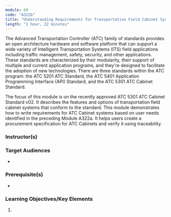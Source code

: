 ```yaml
---
module: 60
code: "A322b"
title: "Understanding Requirements for Transportation Field Cabinet Systems Using ATC 5301 v02 (New 2020)"
length: "1 hour, 22 minutes"
---
```

The Advanced Transportation Controller (ATC) family of standards provides an open architecture hardware and software platform that can support a wide variety of Intelligent Transportation Systems (ITS) field applications including traffic management, safety, security, and other applications. These standards are characterized by their modularity, their support of multiple and current application programs, and they're designed to facilitate the adoption of new technologies. There are three standards within the ATC program: the ATC 5201 ATC Standard, the ATC 5401 Application Programming Interface (API) Standard, and the ATC 5301 ATC Cabinet Standard.

The focus of this module is on the recently approved ATC 5301 ATC Cabinet Standard v02. It describes the features and options of transportation field cabinet systems that conform to the standard. This module demonstrates how to write requirements for ATC Cabinet systems based on user needs identified in the preceding Module A322a. It helps users create a procurement specification for ATC Cabinets and verify it using traceability.

### Instructor(s)


### Target Audiences
* 

### Prerequisite(s)
* 

### Learning Objectives/Key Elements
1. 